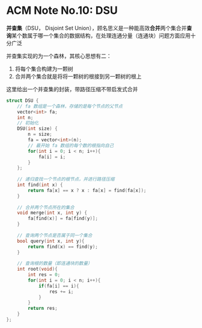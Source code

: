 # ACM Note No.10: DSU

**并查集**（DSU， Disjoint Set Union），顾名思义是一种能高效**合并**两个集合并**查询**某个数属于哪一个集合的数据结构，在处理连通分量（连通块）问题方面应用十分广泛

并查集实现的为一个森林，其核心思想有二：

1. 将每个集合构建为一颗树
2. 合并两个集合就是将将一颗树的根接到另一颗树的根上

这里给出一个并查集的封装，带路径压缩不带启发式合并

```c++
struct DSU {
    // fa 数组是一个森林，存储的是每个节点的父节点
    vector<int> fa;
    int n;
    // 初始化
    DSU(int size) {
        n = size;
        fa = vector<int>(n);
        // 最开始 fa 数组的每个数的根指向自己
        for(int i = 0; i < n; i++){
            fa[i] = i;
        }
    };
    
    // 递归查找一个节点的根节点，并进行路径压缩
    int find(int x) {
        return fa[x] == x ? x : fa[x] = find(fa[x]);
    }
    
    // 合并两个节点所在的集合
    void merge(int x, int y) {
        fa[find(x)] = fa[find(y)];
    }
    
    // 查询两个节点是否属于同一个集合
    bool query(int x, int y){
        return find(x) == find(y);
    }
    
    // 查询根的数量（即连通块的数量）
    int root(void){
        int res = 0;
        for(int i = 0; i < n; i++){
            if(fa[i] == i){
                res += i;
            }
        }
        return res;
    }
};
```



